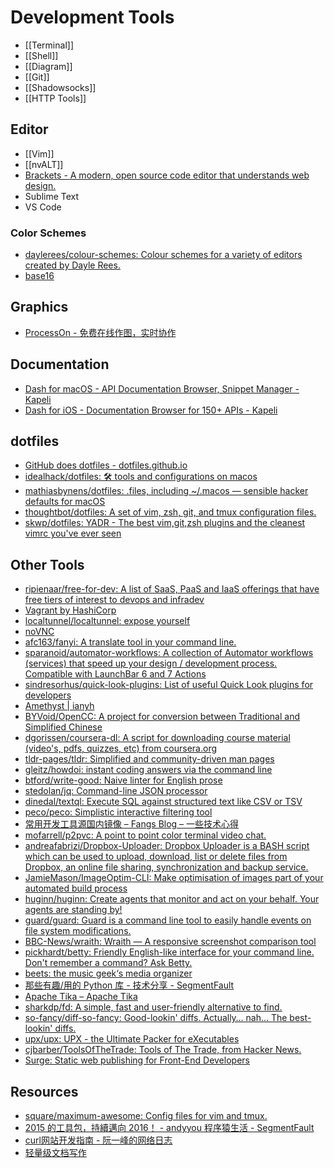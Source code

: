 # Development Tools

- [[Terminal]]
- [[Shell]]
- [[Diagram]]
- [[Git]]
- [[Shadowsocks]]
- [[HTTP Tools]]

## Editor

- [[Vim]]
- [[nvALT]]
- [Brackets - A modern, open source code editor that understands web design.](http://brackets.io/)
- Sublime Text
- VS Code

### Color Schemes

- [daylerees/colour-schemes: Colour schemes for a variety of editors created by Dayle Rees.](https://github.com/daylerees/colour-schemes)
- [base16](http://chriskempson.com/projects/base16/)

## Graphics

- [ProcessOn - 免费在线作图，实时协作](https://www.processon.com/)

## Documentation

- [Dash for macOS - API Documentation Browser, Snippet Manager - Kapeli](https://kapeli.com/dash)
- [Dash for iOS - Documentation Browser for 150+ APIs - Kapeli](https://kapeli.com/dash_ios)

## dotfiles

- [GitHub does dotfiles - dotfiles.github.io](http://dotfiles.github.io/)
- [idealhack/dotfiles: 🛠️ tools and configurations on macos](https://github.com/idealhack/dotfiles)
- [mathiasbynens/dotfiles: .files, including ~/.macos — sensible hacker defaults for macOS](https://github.com/mathiasbynens/dotfiles)
- [thoughtbot/dotfiles: A set of vim, zsh, git, and tmux configuration files.](https://github.com/thoughtbot/dotfiles)
- [skwp/dotfiles: YADR - The best vim,git,zsh plugins and the cleanest vimrc you've ever seen](https://github.com/skwp/dotfiles)

## Other Tools

- [ripienaar/free-for-dev: A list of SaaS, PaaS and IaaS offerings that have free tiers of interest to devops and infradev](https://github.com/ripienaar/free-for-dev)
- [Vagrant by HashiCorp](https://www.vagrantup.com/)
- [localtunnel/localtunnel: expose yourself](https://github.com/localtunnel/localtunnel)
- [noVNC](http://novnc.com/info.html)
- [afc163/fanyi: A translate tool in your command line.](https://github.com/afc163/fanyi)
- [sparanoid/automator-workflows: A collection of Automator workflows (services) that speed up your design / development process. Compatible with LaunchBar 6 and 7 Actions](https://github.com/sparanoid/automator-workflows)
- [sindresorhus/quick-look-plugins: List of useful Quick Look plugins for developers](https://github.com/sindresorhus/quick-look-plugins)
- [Amethyst | ianyh](https://ianyh.com/amethyst/)
- [BYVoid/OpenCC: A project for conversion between Traditional and Simplified Chinese](https://github.com/BYVoid/OpenCC)
- [dgorissen/coursera-dl: A script for downloading course material (video's, pdfs, quizzes, etc) from coursera.org](https://github.com/dgorissen/coursera-dl)
- [tldr-pages/tldr: Simplified and community-driven man pages](https://github.com/tldr-pages/tldr)
- [gleitz/howdoi: instant coding answers via the command line](https://github.com/gleitz/howdoi)
- [btford/write-good: Naive linter for English prose](https://github.com/btford/write-good)
- [stedolan/jq: Command-line JSON processor](https://github.com/stedolan/jq)
- [dinedal/textql: Execute SQL against structured text like CSV or TSV](https://github.com/dinedal/textql)
- [peco/peco: Simplistic interactive filtering tool](https://github.com/peco/peco)
- [常用开发工具源国内镜像 – Fangs Blog – 一些技术心得](https://fangs.work/blog/%E7%A8%8B%E5%BA%8F/%E6%9D%82%E9%A1%B9/Common-Repo-Mirror/)
- [mofarrell/p2pvc: A point to point color terminal video chat.](https://github.com/mofarrell/p2pvc)
- [andreafabrizi/Dropbox-Uploader: Dropbox Uploader is a BASH script which can be used to upload, download, list or delete files from Dropbox, an online file sharing, synchronization and backup service.](https://github.com/andreafabrizi/Dropbox-Uploader)
- [JamieMason/ImageOptim-CLI: Make optimisation of images part of your automated build process](https://github.com/JamieMason/ImageOptim-CLI)
- [huginn/huginn: Create agents that monitor and act on your behalf.  Your agents are standing by!](https://github.com/cantino/huginn)
- [guard/guard: Guard is a command line tool to easily handle events on file system modifications.](https://github.com/guard/guard)
- [BBC-News/wraith: Wraith — A responsive screenshot comparison tool](https://github.com/BBC-News/wraith)
- [pickhardt/betty: Friendly English-like interface for your command line. Don't remember a command? Ask Betty.](https://github.com/pickhardt/betty)
- [beets: the music geek‘s media organizer](http://beets.io/)
- [那些有趣/用的 Python 库 - 技术分享 - SegmentFault](https://segmentfault.com/a/1190000010103386)
- [Apache Tika – Apache Tika](https://tika.apache.org/)
- [sharkdp/fd: A simple, fast and user-friendly alternative to find.](https://github.com/sharkdp/fd)
- [so-fancy/diff-so-fancy: Good-lookin' diffs. Actually… nah… The best-lookin' diffs.](https://github.com/so-fancy/diff-so-fancy)
- [upx/upx: UPX - the Ultimate Packer for eXecutables](https://github.com/upx/upx)
- [cjbarber/ToolsOfTheTrade: Tools of The Trade, from Hacker News.](https://github.com/cjbarber/ToolsOfTheTrade)
- [Surge: Static web publishing for Front-End Developers](https://surge.sh/)

## Resources

- [square/maximum-awesome: Config files for vim and tmux.](https://github.com/square/maximum-awesome)
- [2015 的工具包，持續邁向 2016！ - andyyou 程序猿生活 - SegmentFault](https://segmentfault.com/a/1190000004567434)
- [curl网站开发指南 - 阮一峰的网络日志](http://www.ruanyifeng.com/blog/2011/09/curl.html)
- [轻量级文档写作](http://stdio.tumblr.com/lightdoc)
